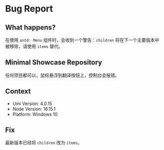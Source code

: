 # Bug Report

## What happens?

在使用 `antd: Menu` 组件时，会收到一个警告：`children` 将在下一个主要版本中被移除，请使用 `items` 替代。

## Minimal Showcase Repository

任何项目都可以，鼠标悬浮到翻译按钮上，控制台会报错。

## Context

- Umi Version: 4.0.15
- Node Version: 16.15.1
- Platform: Windows 10

## Fix

最新版本已经将 `children` 改为 `items`。
